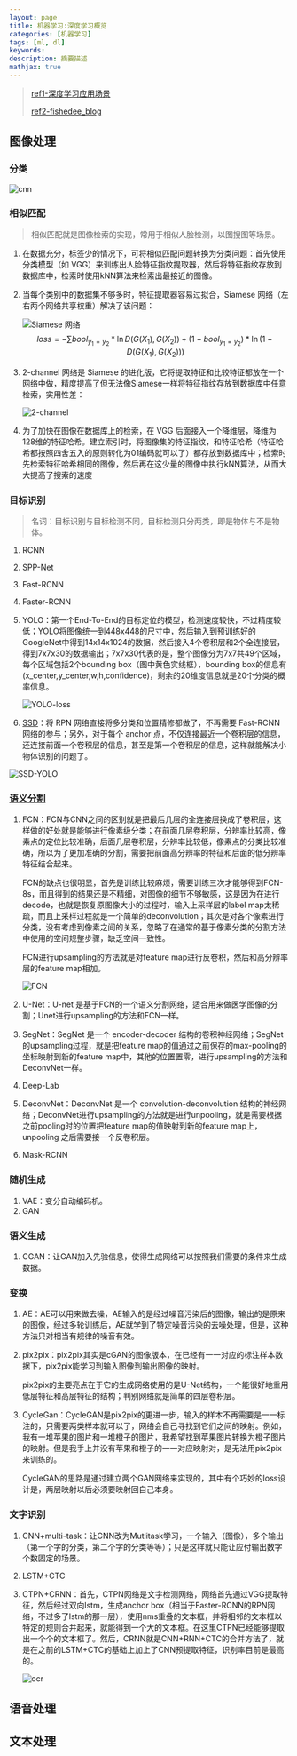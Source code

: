 ```yaml
---
layout: page
title: 机器学习:深度学习概览
categories: [机器学习]
tags: [ml, dl]
keywords: 
description: 摘要描述
mathjax: true
---
```


> [ref1-深度学习应用场景](https://fishedee.com/2017/09/05/%E6%B7%B1%E5%BA%A6%E5%AD%A6%E4%B9%A0%E5%BA%94%E7%94%A8%E5%9C%BA%E6%99%AF/)
>
> [ref2-fishedee_blog](https://fishedee.com/)

## 图像处理

### 分类

![cnn](https://image.fishedee.com/8654ad717b9e3d46022fa85599a823c4f389453b)

### 相似匹配

> 相似匹配就是图像检索的实现，常用于相似人脸检测，以图搜图等场景。

1. 在数据充分，标签少的情况下，可将相似匹配问题转换为分类问题：首先使用分类模型（如 VGG）来训练出人脸特征指纹提取器，然后将特征指纹存放到数据库中，检索时使用kNN算法来检索出最接近的图像。

2. 当每个类别中的数据集不够多时，特征提取器容易过拟合，Siamese 网络（左右两个网络共享权重）解决了该问题：

   ![Siamese 网络](https://image.fishedee.com/51a5273bd389d339264db9d68f57d1df7c3441f8)
   $$
   loss = - \sum bool_{y_1 = y_2} * \ln D(G(X_1),G(X_2)) + (1 - bool_{y_1 = y_2}) * \ln (1 - D(G(X_1),G(X_2)))
   $$

3. 2-channel 网络是 Siamese 的进化版，它将提取特征和比较特征都放在一个网络中做，精度提高了但无法像Siamese一样将特征指纹存放到数据库中任意检索，实用性差：

   ![2-channel](https://image.fishedee.com/b368b50556378b3c02a73f394493f575f0c5d9bf)

4. 为了加快在图像在数据库上的检索，在 VGG 后面接入一个降维层，降维为128维的特征哈希。建立索引时，将图像集的特征指纹，和特征哈希（特征哈希都按照四舍五入的原则转化为01编码就可以了）都存放到数据库中；检索时先检索特征哈希相同的图像，然后再在这少量的图像中执行kNN算法，从而大大提高了搜索的速度

### 目标识别

> 名词：目标识别与目标检测不同，目标检测只分两类，即是物体与不是物体。

1. RCNN

2. SPP-Net

3. Fast-RCNN

4. Faster-RCNN

5. YOLO：第一个End-To-End的目标定位的模型，检测速度较快，不过精度较低；YOLO将图像统一到448x448的尺寸中，然后输入到预训练好的GoogleNet中得到14x14x1024的数据，然后接入4个卷积层和2个全连接层，得到7x7x30的数据输出；7x7x30代表的是，整个图像分为7x7共49个区域，每个区域包括2个bounding box（图中黄色实线框），bounding box的信息有(x_center,y_center,w,h,confidence)，剩余的20维度信息就是20个分类的概率信息。

   ![YOLO-loss](https://image.fishedee.com/3e99bc56e261d26675335ffaf5e45b7c9f32fc71)

6. [SSD](https://blog.csdn.net/smf0504/article/details/52745070)：将 RPN 网络直接将多分类和位置精修都做了，不再需要 Fast-RCNN 网络的参与；另外，对于每个 anchor 点，不仅连接最近一个卷积层的信息，还连接前面一个卷积层的信息，甚至是第一个卷积层的信息，这样就能解决小物体识别的问题了。

![SSD-YOLO](https://img-blog.csdn.net/20160918092701558)

### [语义分割](https://blog.csdn.net/aitazhixin/article/details/78553484)

1. FCN：FCN与CNN之间的区别就是把最后几层的全连接层换成了卷积层，这样做的好处就是能够进行像素级分类；在前面几层卷积层，分辨率比较高，像素点的定位比较准确，后面几层卷积层，分辨率比较低，像素点的分类比较准确，所以为了更加准确的分割，需要把前面高分辨率的特征和后面的低分辨率特征结合起来。

   FCN的缺点也很明显，首先是训练比较麻烦，需要训练三次才能够得到FCN-8s，而且得到的结果还是不精细，对图像的细节不够敏感，这是因为在进行decode，也就是恢复原图像大小的过程时，输入上采样层的label map太稀疏，而且上采样过程就是一个简单的deconvolution；其次是对各个像素进行分类，没有考虑到像素之间的关系，忽略了在通常的基于像素分类的分割方法中使用的空间规整步骤，缺乏空间一致性。

   FCN进行upsampling的方法就是对feature map进行反卷积，然后和高分辨率层的feature map相加。

   ![FCN](https://img-blog.csdn.net/20170423160054858?watermark/2/text/aHR0cDovL2Jsb2cuY3Nkbi5uZXQvdTAxMjkzMTU4Mg==/font/5a6L5L2T/fontsize/400/fill/I0JBQkFCMA==/dissolve/70/gravity/SouthEast)

2. U-Net：U-net 是基于FCN的一个语义分割网络，适合用来做医学图像的分割；Unet进行upsampling的方法和FCN一样。

3. SegNet：SegNet 是一个 encoder-decoder 结构的卷积神经网络；SegNet的upsampling过程，就是把feature map的值通过之前保存的max-pooling的坐标映射到新的feature map中，其他的位置置零，进行upsampling的方法和DeconvNet一样。

4. Deep-Lab

5. DeconvNet：DeconvNet 是一个 convolution-deconvolution 结构的神经网络；DeconvNet进行upsampling的方法就是进行unpooling，就是需要根据之前pooling时的位置把feature map的值映射到新的feature map上，unpooling 之后需要接一个反卷积层。

6. Mask-RCNN

### 随机生成

1. VAE：变分自动编码机。
2. GAN

### 语义生成

1. CGAN：让GAN加入先验信息，使得生成网络可以按照我们需要的条件来生成数据。

### 变换

1. AE：AE可以用来做去噪，AE输入的是经过噪音污染后的图像，输出的是原来的图像，经过多轮训练后，AE就学到了特定噪音污染的去噪处理，但是，这种方法只对相当有规律的噪音有效。

2. pix2pix：pix2pix其实是cGAN的图像版本，在已经有一一对应的标注样本数据下，pix2pix能学习到输入图像到输出图像的映射。

   pix2pix的主要亮点在于它的生成网络使用的是U-Net结构，一个能很好地重用低层特征和高层特征的结构；判别网络就是简单的四层卷积层。

3. CycleGan：CycleGAN是pix2pix的更进一步，输入的样本不再需要是一一标注的，只需要两类样本就可以了，网络会自己寻找到它们之间的映射。例如，我有一堆苹果的图片和一堆橙子的图片，我希望找到苹果图片转换为橙子图片的映射。但是我手上并没有苹果和橙子的一一对应映射对，是无法用pix2pix来训练的。

   CycleGAN的思路是通过建立两个GAN网络来实现的，其中有个巧妙的loss设计是，两层映射以后必须要映射回自己本身。

### 文字识别

1. CNN+multi-task：让CNN改为Mutlitask学习，一个输入（图像），多个输出（第一个字的分类，第二个字的分类等等）；只是这样就只能让应付输出数字个数固定的场景。

2. LSTM+CTC

3. CTPN+CRNN：首先，CTPN网络是文字检测网络，网络首先通过VGG提取特征，然后经过双向lstm，生成anchor box（相当于Faster-RCNN的RPN网络，不过多了lstm的那一层），使用nms重叠的文本框，并将相邻的文本框以特定的规则合并起来，就能得到一个大的文本框。在这里CTPN已经能够提取出一个个的文本框了。然后，CRNN就是CNN+RNN+CTC的合并方法了，就是在之前的LSTM+CTC的基础上加上了CNN预提取特征，识别率目前是最高的。

   ![ocr](https://image.fishedee.com/8927f578e55e1bc3d8d719a4203e82c57468aae9)

## 语音处理



## 文本处理

